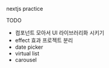 nextjs practice

TODO
 - 컴포넌트 모아서 UI 라이브러리화 시키기
 - effect 효과 프로젝트 분리
 - date picker
 - virtual list
 - carousel

